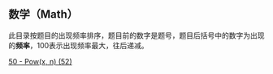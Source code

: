 ## 数学（Math）

此目录按题目的出现频率排序，题目前的数字是题号，题目后括号中的数字为出现的**频率**，100表示出现频率最大，往后递减。

[50 - Pow(x, n)  (52)](https://github.com/MagicalPiggy/leetcode/blob/master/Medium/Math/50%20-%20Pow(x%2C%20n).md)

